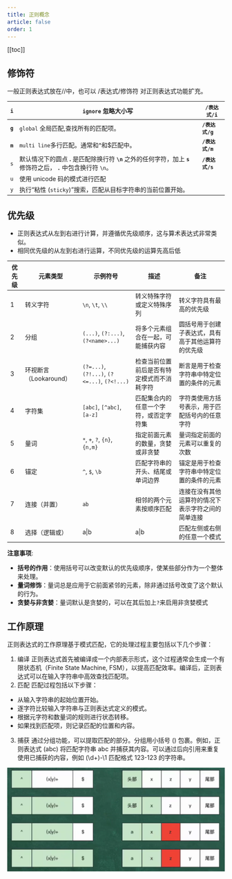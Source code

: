 ```yaml
---
title: 正则概念
article: false
order: 1
---
```


[[toc]]

## 修饰符

一般正则表达式放在//中，也可以 /表达式/修饰符 对正则表达式功能扩充。

| **`i`** | **`ignore`** 忽略大小写                                      | **`/表达式/i`** |
| ------- | ------------------------------------------------------------ | --------------- |
| **`g`** | `global` 全局匹配,查找所有的匹配项。                         | **`/表达式/g`** |
| **`m`** | `multi line`多行匹配。通常和^和$匹配中。                     | **`/表达式/m`** |
| `s`     | 默认情况下的圆点 **.** 是匹配除换行符 **`\n`** 之外的任何字符，加上 **`s`** 修饰符之后， **`.`** 中包含换行符 `\n`。 | **`/表达式/s`** |
| `u`     | 使用 unicode 码的模式进行匹配                                |                 |
| `y`     | 执行“粘性 (`sticky`)”搜索，匹配从目标字符串的当前位置开始。  |                 |

## 优先级

- 正则表达式从左到右进行计算，并遵循优先级顺序，这与算术表达式非常类似。
- 相同优先级的从左到右进行运算，不同优先级的运算先高后低

| 优先级 | 元素类型               | 示例符号                                     | 描述                                       | 备注                                               |
| ------ | ---------------------- | -------------------------------------------- | ------------------------------------------ | -------------------------------------------------- |
| 1      | 转义字符               | `\n`, `\t`, `\\`                             | 转义特殊字符或定义特殊序列                 | 转义字符具有最高的优先级                           |
| 2      | 分组                   | `(...)`, `(?:...)`, `(?<name>...)`           | 将多个元素组合在一起，可能捕获内容         | 圆括号用于创建子表达式，具有高于其他运算符的优先级 |
| 3      | 环视断言（Lookaround） | `(?=...)`, `(?!...)`, `(?<=...)`, `(?<!...)` | 检查当前位置前后是否有特定模式而不消耗字符 | 断言是用于检查字符串中特定位置的条件的元素         |
| 4      | 字符集                 | `[abc]`, `[^abc]`, `[a-z]`                   | 匹配集合内的任意一个字符，或否定字符集     | 字符类使用方括号表示，用于匹配括号内的任意字符     |
| 5      | 量词                   | `*`, `+`, `?`, `{n}`, `{n,m}`                | 指定前面元素的数量，贪婪或非贪婪           | 量词指定前面的元素可以重复的次数                   |
| 6      | 锚定                   | `^`, `$`, `\b`                               | 匹配字符串的开头、结尾或单词边界           | 锚定是用于检查字符串中特定位置的条件的元素         |
| 7      | 连接（并置）           | `ab`                                         | 相邻的两个元素按顺序匹配                   | 连接在没有其他运算符的情况下表示字符之间的简单连接 |
| 8      | 选择（逻辑或）         | a\|b                                         | a\|b                                       | 匹配左侧或右侧的任意一个模式                       |

**注意事项**:

- **括号的作用**：使用括号可以改变默认的优先级顺序，使某些部分作为一个整体来处理。
- **量词修饰**：量词总是应用于它前面紧邻的元素，除非通过括号改变了这个默认的行为。
- **贪婪与非贪婪**：量词默认是贪婪的，可以在其后加上`?`来启用非贪婪模式

## 工作原理

正则表达式的工作原理基于模式匹配，它的处理过程主要包括以下几个步骤：

1. 编译
正则表达式首先被编译成一个内部表示形式，这个过程通常会生成一个有限状态机（Finite State Machine, FSM），以提高匹配效率。编译后，正则表达式可以在输入字符串中高效查找匹配项。
1. 匹配
匹配过程包括以下步骤：

- 从输入字符串的起始位置开始。
- 逐字符比较输入字符串与正则表达式定义的模式。
- 根据元字符和数量词的规则进行状态转移。
- 如果找到匹配项，则记录匹配的位置和内容。

3. 捕获
通过分组功能，可以提取匹配的部分。分组用小括号 () 包裹。例如，正则表达式 (abc) 将匹配字符串 abc 并捕获其内容。可以通过后向引用来重复使用已捕获的内容，例如 (\d+)-\1 匹配格式 123-123 的字符串。

<img src="./assets/image-20241229004712029.png" alt="image-20241229004712029" style="zoom:50%;" />
